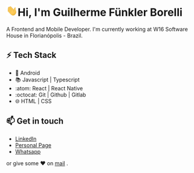
# <img src="https://raw.githubusercontent.com/ABSphreak/ABSphreak/master/gifs/Hi.gif" width="30px">Hi, I'm Guilherme Fünkler Borelli

A Frontend and Mobile Developer. I'm currently working at W16 Software House in Florianópolis - Brazil.



## ⚡ Tech Stack

* 📱 Android
* :books: Javascript | Typescript
* :atom: React | React Native
* :octocat: Git | Github | Gitlab
* 🌐 HTML | CSS

## 📫 Get in touch
- [LinkedIn](https://www.linkedin.com/in/guilhermeborelli/)
- [Personal Page](https://good-repository.github.io/)
- [Whatsapp](https://wa.me/5548991509631)

 or give some ♥ on [mail](mailto:borelli.guilherme@gmail.com) .
